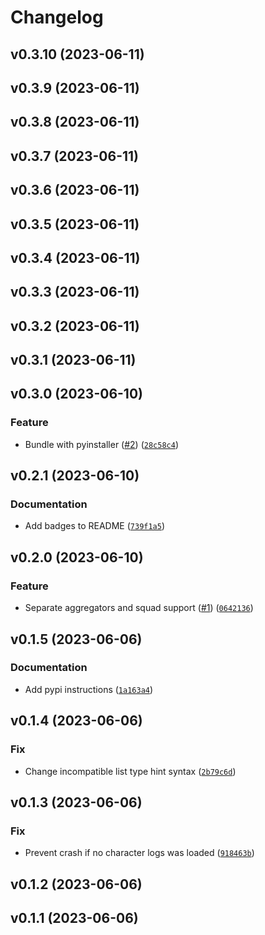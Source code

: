 # Changelog

<!--next-version-placeholder-->

## v0.3.10 (2023-06-11)



## v0.3.9 (2023-06-11)



## v0.3.8 (2023-06-11)



## v0.3.7 (2023-06-11)



## v0.3.6 (2023-06-11)



## v0.3.5 (2023-06-11)



## v0.3.4 (2023-06-11)



## v0.3.3 (2023-06-11)



## v0.3.2 (2023-06-11)



## v0.3.1 (2023-06-11)



## v0.3.0 (2023-06-10)

### Feature

* Bundle with pyinstaller ([#2](https://github.com/agelito/eve-smarterbombing/issues/2)) ([`28c58c4`](https://github.com/agelito/eve-smarterbombing/commit/28c58c40acbbeb6abc3744bbddbd0b8ae67287eb))

## v0.2.1 (2023-06-10)

### Documentation

* Add badges to README ([`739f1a5`](https://github.com/agelito/eve-smarterbombing/commit/739f1a5c883771bf825fd6b209556b0f0bf05196))

## v0.2.0 (2023-06-10)

### Feature

* Separate aggregators and squad support ([#1](https://github.com/agelito/eve-smarterbombing/issues/1)) ([`0642136`](https://github.com/agelito/eve-smarterbombing/commit/06421360adfb1e21fa78c0f78912b774005939a3))

## v0.1.5 (2023-06-06)

### Documentation

* Add pypi instructions ([`1a163a4`](https://github.com/agelito/eve-smarterbombing/commit/1a163a43c562416e64240ab209f5d75329b05eae))

## v0.1.4 (2023-06-06)

### Fix

* Change incompatible list type hint syntax ([`2b79c6d`](https://github.com/agelito/eve-smarterbombing/commit/2b79c6d4fd334827e6f0a45646ccfb706687d453))

## v0.1.3 (2023-06-06)

### Fix

* Prevent crash if no character logs was loaded ([`918463b`](https://github.com/agelito/eve-smarterbombing/commit/918463b8e99e59b7357162c702ac82e0c12be00d))

## v0.1.2 (2023-06-06)



## v0.1.1 (2023-06-06)


